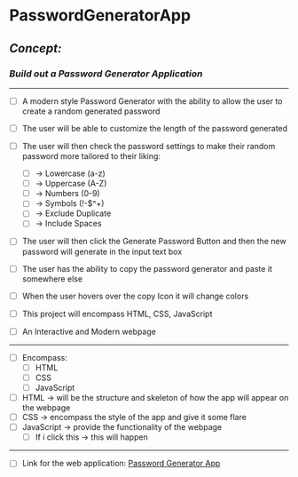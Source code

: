 # PasswordGeneratorApp
<!-- can have readme preview open as well to see how it will appear -->

<!-- ## this is a sub heading -->

## *Concept:*

### *Build out a Password Generator Application*

---

<!-- - this is a bullet -->

- [ ] A modern style Password Generator with the ability to allow the user to create a random generated password
- [ ] The user will be able to customize the length of the password generated
- [ ] The user will then check the password settings to make their random password more tailored to their liking:

  - [ ] -> Lowercase (a-z)
  - [ ] -> Uppercase (A-Z)
  - [ ] -> Numbers (0-9)
  - [ ] -> Symbols (!-$^+)
  - [ ] -> Exclude Duplicate
  - [ ] -> Include Spaces
- [ ] The user will then click the Generate Password Button and then the new password will generate in the input text box
- [ ] The user has the ability to copy the password generator and paste it somewhere else
- [ ] When the user hovers over the copy Icon it will change colors
- [ ] This project will encompass HTML, CSS, JavaScript
- [ ] An Interactive and Modern webpage

---

- [ ] Encompass:
  - [ ] HTML
  - [ ] CSS
  - [ ] JavaScript
- [ ] HTML → will be the structure and skeleton of how the app will appear on the webpage
- [ ] CSS → encompass the style of the app and give it some flare
- [ ] JavaScript -> provide the functionality of the webpage
  - [ ] If i click this -> this will happen

---

- [ ] Link for the web application: <a href="https://rlb-password-generator.netlify.app/">Password Generator App</a>